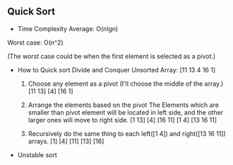 ## Quick Sort
* Time Complexity
Average: O(nlgn)

Worst case: O(n^2)

(The worst case could be when the first element is selected as a pivot.)

* How to Quick sort
    Divide and Conquer 
    Unsorted Array: [11 13 4 16 1]
    1. Choose any element as a pivot (I'll choose the middle of the array.)
        [11 13] [4] [16 1]

    2. Arrange the elements based on the pivot
        The Elements which are smaller than pivot element will be located in left side,
        and the other larger ones will move to right side.
        [1 13] [4] [16 11]
        [1 4] [13 16 11]

    3. Recursively do the same thing to each left([1 4]) and right([13 16 11]) arrays.
        [1] [4] [11] [13] [16]


* Unstable sort






